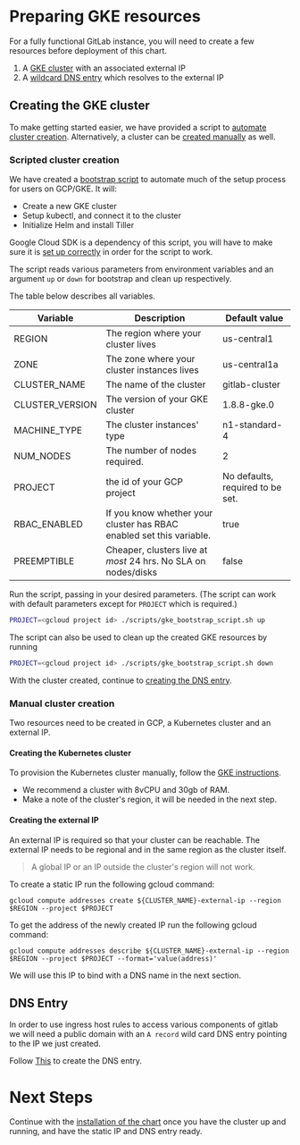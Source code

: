 # Preparing GKE resources

For a fully functional GitLab instance, you will need to create a few resources before deployment of this chart.

1. A [GKE cluster](#creating-the-gke-cluster) with an associated external IP
1. A [wildcard DNS entry](#dns-entry) which resolves to the external IP

## Creating the GKE cluster

To make getting started easier, we have provided a script to [automate cluster creation](#scripted-cluster-creation-on-gke). Alternatively, a cluster can be [created manually](#manual-cluster-creation) as well.

### Scripted cluster creation

We have created a [bootstrap script](../../scripts/gke_bootstrap_script.sh) to automate much of the setup process for users on GCP/GKE. It will:
* Create a new GKE cluster
* Setup kubectl, and connect it to the cluster
* Initialize Helm and install Tiller

Google Cloud SDK is a dependency of this script, you will have to make sure it is [set up correctly](../helm/README.md#connect-to-the-cluster) in order for the script to work.

The script reads various parameters from environment variables and an argument `up` or `down` for bootstrap and clean up respectively.

The table below describes all variables.

| Variable        | Description                                                          | Default value                    |
|-----------------|----------------------------------------------------------------------|----------------------------------|
| REGION          | The region where your cluster lives                                  | us-central1                      |
| ZONE            | The zone where your cluster instances lives                          | us-central1a                     |
| CLUSTER_NAME    | The name of the cluster                                              | gitlab-cluster                   |
| CLUSTER_VERSION | The version of your GKE cluster                                      | 1.8.8-gke.0                      |
| MACHINE_TYPE    | The cluster instances' type                                          | n1-standard-4                    |
| NUM_NODES       | The number of nodes required.                                        | 2                                |
| PROJECT         | the id of your GCP project                                           | No defaults, required to be set. |
| RBAC_ENABLED    | If you know whether your cluster has RBAC enabled set this variable. | true                             |
| PREEMPTIBLE     | Cheaper, clusters live at *most* 24 hrs. No SLA on nodes/disks       | false                            |

Run the script, passing in your desired parameters. (The script can work with default parameters except for `PROJECT` which is required.)

```bash
PROJECT=<gcloud project id> ./scripts/gke_bootstrap_script.sh up
```

The script can also be used to clean up the created GKE resources by running

```bash
PROJECT=<gcloud project id> ./scripts/gke_bootstrap_script.sh down
```

With the cluster created, continue to [creating the DNS entry](#dns-entry).

### Manual cluster creation

Two resources need to be created in GCP, a Kubernetes cluster and an external IP.

#### Creating the Kubernetes cluster

To provision the Kubernetes cluster manually, follow the [GKE instructions](https://cloud.google.com/kubernetes-engine/docs/how-to/creating-a-container-cluster).

* We recommend a cluster with 8vCPU and 30gb of RAM.
* Make a note of the cluster's region, it will be needed in the next step.

#### Creating the external IP

An external IP is required so that your cluster can be reachable. The external IP needs to be regional and in the same region as the cluster itself.

> A global IP or an IP outside the cluster's region will not work.

To create a static IP run the following gcloud command:

`gcloud compute addresses create ${CLUSTER_NAME}-external-ip --region $REGION --project $PROJECT`

To get the address of the newly created IP run the following gcloud command:

`gcloud compute addresses describe ${CLUSTER_NAME}-external-ip --region $REGION --project $PROJECT --format='value(address)'`

We will use this IP to bind with a DNS name in the next section.

## DNS Entry

In order to use ingress host rules to access various components of gitlab we will need a public domain with an `A record` wild card DNS entry pointing to the IP we just created.

Follow [This](https://cloud.google.com/dns/quickstart) to create the DNS entry.

# Next Steps

Continue with the [installation of the chart](../installation/README.md) once you have the cluster up and running, and have the static IP and DNS entry ready.
